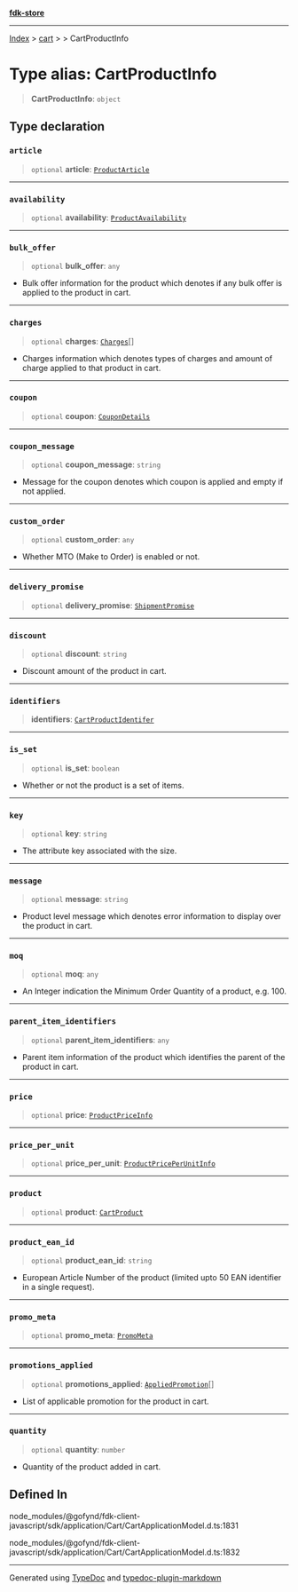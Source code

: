 [**fdk-store**](../../../README.md)
***

[Index](../../../API.md) > [cart](../../README.md) > [<internal>](../README.md) > CartProductInfo

# Type alias: CartProductInfo

> **CartProductInfo**: `object`

## Type declaration

### `article`

> `optional` **article**: [`ProductArticle`](type-alias.ProductArticle.md)

***

### `availability`

> `optional` **availability**: [`ProductAvailability`](type-alias.ProductAvailability.md)

***

### `bulk_offer`

> `optional` **bulk\_offer**: `any`

- Bulk offer information for the product
which denotes if any bulk offer is applied to the product in cart.

***

### `charges`

> `optional` **charges**: [`Charges`](type-alias.Charges.md)[]

- Charges information which denotes types of
charges and amount of charge applied to that product in cart.

***

### `coupon`

> `optional` **coupon**: [`CouponDetails`](type-alias.CouponDetails.md)

***

### `coupon_message`

> `optional` **coupon\_message**: `string`

- Message for the coupon denotes which
coupon is applied and empty if not applied.

***

### `custom_order`

> `optional` **custom\_order**: `any`

- Whether MTO (Make to Order) is enabled or not.

***

### `delivery_promise`

> `optional` **delivery\_promise**: [`ShipmentPromise`](type-alias.ShipmentPromise.md)

***

### `discount`

> `optional` **discount**: `string`

- Discount amount of the product in cart.

***

### `identifiers`

> **identifiers**: [`CartProductIdentifer`](type-alias.CartProductIdentifer.md)

***

### `is_set`

> `optional` **is\_set**: `boolean`

- Whether or not the product is a set of items.

***

### `key`

> `optional` **key**: `string`

- The attribute key associated with the size.

***

### `message`

> `optional` **message**: `string`

- Product level message which denotes error
information to display over the product in cart.

***

### `moq`

> `optional` **moq**: `any`

- An Integer indication the Minimum Order Quantity
of a product, e.g. 100.

***

### `parent_item_identifiers`

> `optional` **parent\_item\_identifiers**: `any`

- Parent item information of the
product which identifies the parent of the product in cart.

***

### `price`

> `optional` **price**: [`ProductPriceInfo`](type-alias.ProductPriceInfo.md)

***

### `price_per_unit`

> `optional` **price\_per\_unit**: [`ProductPricePerUnitInfo`](type-alias.ProductPricePerUnitInfo.md)

***

### `product`

> `optional` **product**: [`CartProduct`](type-alias.CartProduct.md)

***

### `product_ean_id`

> `optional` **product\_ean\_id**: `string`

- European Article Number of the product
(limited upto 50 EAN identifier in a single request).

***

### `promo_meta`

> `optional` **promo\_meta**: [`PromoMeta`](type-alias.PromoMeta.md)

***

### `promotions_applied`

> `optional` **promotions\_applied**: [`AppliedPromotion`](type-alias.AppliedPromotion.md)[]

- List of applicable
promotion for the product in cart.

***

### `quantity`

> `optional` **quantity**: `number`

- Quantity of the product added in cart.

## Defined In

node\_modules/@gofynd/fdk-client-javascript/sdk/application/Cart/CartApplicationModel.d.ts:1831

node\_modules/@gofynd/fdk-client-javascript/sdk/application/Cart/CartApplicationModel.d.ts:1832

***
Generated using [TypeDoc](https://typedoc.org/) and [typedoc-plugin-markdown](https://www.npmjs.com/package/typedoc-plugin-markdown)
